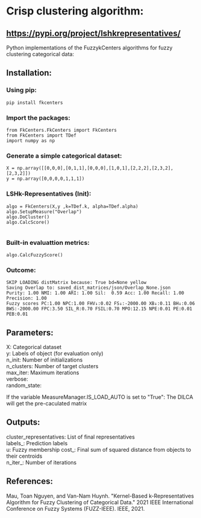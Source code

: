 # Crisp clustering algorithm:
## https://pypi.org/project/lshkrepresentatives/

Python implementations of the FuzzykCenters algorithms for fuzzy clustering categorical data:

## Installation:
### Using pip: 
```shell
pip install fkcenters
```

### Import the packages:
```shell
from FkCenters.FkCenters import FkCenters
from FkCenters import TDef
import numpy as np
```
### Generate a simple categorical dataset:

```shell
X = np.array([[0,0,0],[0,1,1],[0,0,0],[1,0,1],[2,2,2],[2,3,2],[2,3,2]])
y = np.array([0,0,0,0,1,1,1])
```

### LSHk-Representatives (Init): 

```shell
algo = FkCenters(X,y ,k=TDef.k, alpha=TDef.alpha)
algo.SetupMeasure("Overlap")
algo.DoCluster()
algo.CalcScore()


```

### Built-in evaluattion metrics:
```shell
algo.CalcFuzzyScore()
```

### Outcome:
```shell
SKIP LOADING distMatrix because: True bd=None yellow
Saving Overlap to: saved_dist_matrices/json/Overlap_None.json
Purity: 1.00 NMI: 1.00 ARI: 1.00 Sil:  0.59 Acc: 1.00 Recall: 1.00 Precision: 1.00
Fuzzy scores PC:1.00 NPC:1.00 FHV↓:0.02 FS↓:-2000.00 XB↓:0.11 BH↓:0.06 BWS:-2000.00 FPC:3.50 SIL_R:0.70 FSIL:0.70 MPO:12.15 NPE:0.01 PE:0.01 PEB:0.01
```

## Parameters:
X: Categorical dataset\
y: Labels of object (for evaluation only)\
n_init: Number of initializations \
n_clusters: Number of target clusters\
max_iter: Maximum iterations\
verbose: \
random_state: 

If the variable MeasureManager.IS_LOAD_AUTO is set to "True": The DILCA will get the pre-caculated matrix
 
## Outputs:
cluster_representatives: List of final representatives\
labels_: Prediction labels\
u: Fuzzy membership
cost_: Final sum of squared distance from objects to their centroids\
n_iter_: Number of iterations

## References:
Mau, Toan Nguyen, and Van-Nam Huynh. "Kernel-Based k-Representatives Algorithm for Fuzzy Clustering of Categorical Data." 2021 IEEE International Conference on Fuzzy Systems (FUZZ-IEEE). IEEE, 2021.

